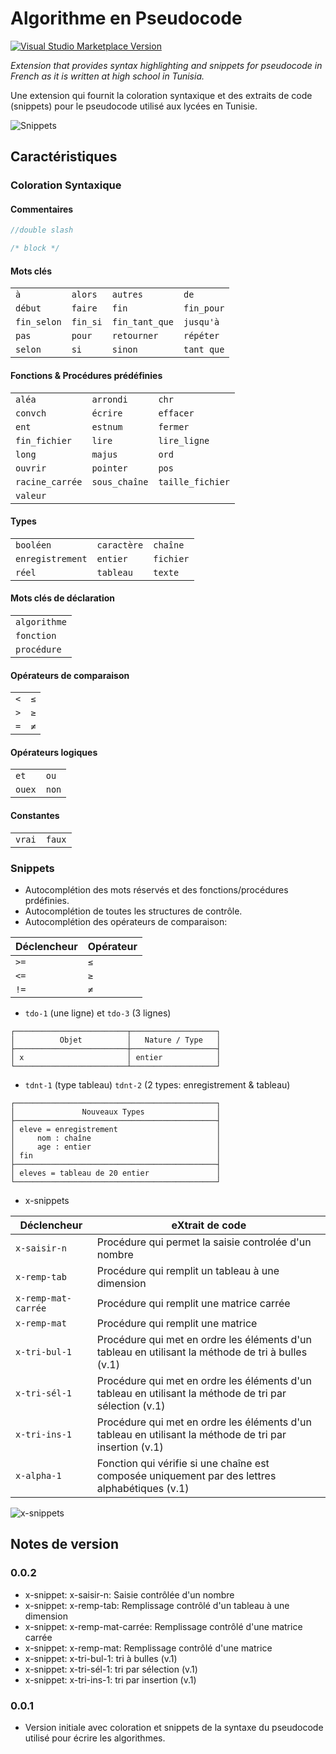 # Algorithme en Pseudocode

[![Visual Studio Marketplace Version](https://img.shields.io/visual-studio-marketplace/v/moez-romdhane.algorithme-tn)](https://marketplace.visualstudio.com/items?itemName=moez-romdhane.algorithme-tn)

_Extension that provides syntax highlighting and snippets for pseudocode in French as it is written at high school in Tunisia._

Une extension qui fournit la coloration syntaxique et des extraits de code (snippets) pour le pseudocode utilisé aux lycées en Tunisie.

![Snippets](https://github.com/romoez/algo-tn-vscode/raw/main/images/algorithme-tn.gif)

## Caractéristiques

### Coloration Syntaxique

#### Commentaires

```javascript
//double slash

/* block */
```

#### Mots clés

|             |          |                |            |
| ----------- | -------- | -------------- | ---------- |
| `à`         | `alors`  | `autres`       | `de`       |
| `début`     | `faire`  | `fin`          | `fin_pour` |
| `fin_selon` | `fin_si` | `fin_tant_que` | `jusqu'à`  |
| `pas`       | `pour`   | `retourner`    | `répéter`  |
| `selon`     | `si`     | `sinon`        | `tant que` |

#### Fonctions & Procédures prédéfinies

|                 |               |                  |
| --------------- | ------------- | ---------------- |
| `aléa`          | `arrondi`     | `chr`            |
| `convch`        | `écrire`      | `effacer`        |
| `ent`           | `estnum`      | `fermer`         |
| `fin_fichier`   | `lire`        | `lire_ligne`     |
| `long`          | `majus`       | `ord`            |
| `ouvrir`        | `pointer`     | `pos`            |
| `racine_carrée` | `sous_chaîne` | `taille_fichier` |
| `valeur`        |               |                  |

#### Types

|                  |             |           |
| ---------------- | ----------- | --------- |
| `booléen`        | `caractère` | `chaîne`  |
| `enregistrement` | `entier`    | `fichier` |
| `réel`           | `tableau`   | `texte`   |

#### Mots clés de déclaration

|              |
| ------------ |
| `algorithme` |
| `fonction`   |
| `procédure`  |

#### Opérateurs de comparaison

|     |     |
| --- | --- |
| `<` | `≤` |
| `>` | `≥` |
| `=` | `≠` |

#### Opérateurs logiques

|        |       |
| ------ | ----- |
| `et`   | `ou`  |
| `ouex` | `non` |

#### Constantes

|        |        |
| ------ | ------ |
| `vrai` | `faux` |

### Snippets

- Autocomplétion des mots réservés et des fonctions/procédures prdéfinies.
- Autocomplétion de toutes les structures de contrôle.
- Autocomplétion des opérateurs de comparaison:

| Déclencheur | Opérateur |
| ----------- | --------- |
| `>=`        | `≤`       |
| `<=`        | `≥`       |
| `!=`        | `≠`       |

- `tdo-1` (une ligne) et `tdo-3` (3 lignes)

```
┌─────────────────────────┬───────────────────┐
│          Objet          │   Nature / Type   │
├─────────────────────────┼───────────────────┤
│ x                       │ entier            │
└─────────────────────────┴───────────────────┘
```

- `tdnt-1` (type tableau) `tdnt-2` (2 types: enregistrement & tableau)

```
┌─────────────────────────────────────────────┐
│               Nouveaux Types                │
├─────────────────────────────────────────────┤
│ eleve = enregistrement                      │
│     nom : chaîne                            │
│     age : entier                            │
│ fin                                         │
├─────────────────────────────────────────────┤
│ eleves = tableau de 20 entier               │
└─────────────────────────────────────────────┘
```

- x-snippets

| Déclencheur         | eXtrait de code                                                                                         |
| ------------------- | ------------------------------------------------------------------------------------------------------- |
| `x-saisir-n`        | Procédure qui permet la saisie controlée d'un nombre                                                    |
| `x-remp-tab`        | Procédure qui remplit un tableau à une dimension                                                        |
| `x-remp-mat-carrée` | Procédure qui remplit une matrice carrée                                                                |
| `x-remp-mat`        | Procédure qui remplit une matrice                                                                       |
| `x-tri-bul-1`       | Procédure qui met en ordre les éléments d'un tableau en utilisant la méthode de tri à bulles (v.1)      |
| `x-tri-sél-1`       | Procédure qui met en ordre les éléments d'un tableau en utilisant la méthode de tri par sélection (v.1) |
| `x-tri-ins-1`       | Procédure qui met en ordre les éléments d'un tableau en utilisant la méthode de tri par insertion (v.1) |
| `x-alpha-1`         | Fonction qui vérifie si une chaîne est composée uniquement par des lettres alphabétiques (v.1)          |

![x-snippets](https://github.com/romoez/algo-tn-vscode/raw/main/images/x-snippets.gif)

## Notes de version

### 0.0.2

- x-snippet: x-saisir-n: Saisie contrôlée d'un nombre
- x-snippet: x-remp-tab: Remplissage contrôlé d'un tableau à une dimension
- x-snippet: x-remp-mat-carrée: Remplissage contrôlé d'une matrice carrée
- x-snippet: x-remp-mat: Remplissage contrôlé d'une matrice
- x-snippet: x-tri-bul-1: tri à bulles (v.1)
- x-snippet: x-tri-sél-1: tri par sélection (v.1)
- x-snippet: x-tri-ins-1: tri par insertion (v.1)

### 0.0.1

- Version initiale avec coloration et snippets de la syntaxe du pseudocode utilisé pour écrire les algorithmes.
